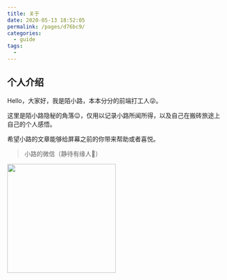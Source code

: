 ```yaml
---
title: 关于
date: 2020-05-13 18:52:05
permalink: /pages/d76bc9/
categories:
  - guide
tags:
  - 
---
```

## 个人介绍

Hello，大家好，我是陌小路，本本分分的前端打工人😜。

这里是陌小路隐秘的角落😉，仅用以记录小路所闻所得，以及自己在搬砖旅途上自己的个人感悟。

希望小路的文章能够给屏幕之前的你带来帮助或者喜悦。

> 小路的微信（静待有缘人🤪）

<img src="https://s1.ax1x.com/2020/10/24/BVlvTO.jpg" style="width: 250px"/>